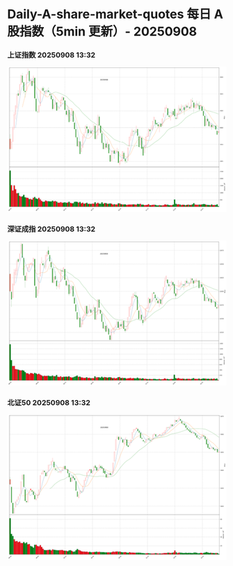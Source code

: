 
# Daily-A-share-market-quotes 每日 A 股指数（5min 更新）- 20250908

### 上证指数 20250908 13:32
![](./fig/2025/9/20250908-sh000001.png)

### 深证成指 20250908 13:32
![](./fig/2025/9/20250908-sz399001.png)

### 北证50 20250908 13:32
![](./fig/2025/9/20250908-bj899050.png)
